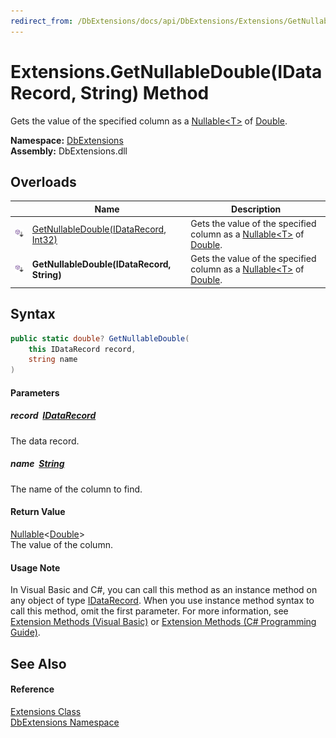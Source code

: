 ```yaml
---
redirect_from: /DbExtensions/docs/api/DbExtensions/Extensions/GetNullableDouble_1.html
---
```


Extensions.GetNullableDouble(IDataRecord, String) Method
========================================================
Gets the value of the specified column as a [Nullable&lt;T>][1] of [Double][2].
  
**Namespace:** [DbExtensions][3]  
**Assembly:** DbExtensions.dll

Overloads
---------

|                            | Name                                       | Description                                                                     |
| -------------------------- | ------------------------------------------ | ------------------------------------------------------------------------------- |
| ![Public Extension Method] | [GetNullableDouble(IDataRecord, Int32)][4] | Gets the value of the specified column as a [Nullable&lt;T>][1] of [Double][2]. |
| ![Public Extension Method] | **GetNullableDouble(IDataRecord, String)** | Gets the value of the specified column as a [Nullable&lt;T>][1] of [Double][2]. |


Syntax
------

```csharp
public static double? GetNullableDouble(
	this IDataRecord record,
	string name
)
```

#### Parameters

##### *record*  [IDataRecord][5]
The data record.

##### *name*  [String][6]
The name of the column to find.

#### Return Value
[Nullable][1]&lt;[Double][2]>  
The value of the column.
#### Usage Note
In Visual Basic and C#, you can call this method as an instance method on any object of type [IDataRecord][5]. When you use instance method syntax to call this method, omit the first parameter. For more information, see [Extension Methods (Visual Basic)][7] or [Extension Methods (C# Programming Guide)][8].

See Also
--------

#### Reference
[Extensions Class][9]  
[DbExtensions Namespace][3]  

[1]: https://learn.microsoft.com/dotnet/api/system.nullable-1
[2]: https://learn.microsoft.com/dotnet/api/system.double
[3]: ../README.md
[4]: GetNullableDouble.md
[5]: https://learn.microsoft.com/dotnet/api/system.data.idatarecord
[6]: https://learn.microsoft.com/dotnet/api/system.string
[7]: https://docs.microsoft.com/dotnet/visual-basic/programming-guide/language-features/procedures/extension-methods
[8]: https://docs.microsoft.com/dotnet/csharp/programming-guide/classes-and-structs/extension-methods
[9]: README.md
[Public Extension Method]: ../../icons/pubextension.svg "Public Extension Method"